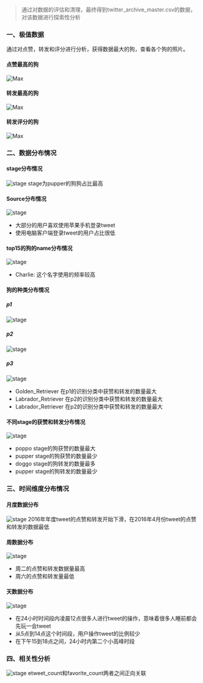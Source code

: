 > 通过对数据的评估和清理，最终得到twitter_archive_master.csv的数据，对该数据进行探索性分析
### 一、极值数据
通过对点赞，转发和评分进行分析，获得数据最大的狗，查看各个狗的照片。
#### 点赞最高的狗
![Max](/home/data/Documents/Study/python/udacity/twitter/max_favorite_dog.jpg)
#### 转发最高的狗
![Max](/home/data/Documents/Study/python/udacity/twitter/max_retweet_dog.jpg)
#### 转发评分的狗
![Max](/home/data/Documents/Study/python/udacity/twitter/max_rating_dog.jpg)
### 二、数据分布情况
#### stage分布情况
![stage](/home/data/Documents/Study/python/udacity/twitter/stagePercentage.png)
stage为pupper的狗狗占比最高
#### Source分布情况
![stage](/home/data/Documents/Study/python/udacity/twitter/stagePercentage.png)
- 大部分的用户喜欢使用苹果手机登录tweet
- 使用电脑客户端登录tweet的用户占比很低

#### top15的狗的name分布情况
![stage](/home/data/Documents/Study/python/udacity/twitter/top15name.png)
- Charlie: 这个名字使用的频率较高

#### 狗的种类分布情况
##### p1
![stage](/home/data/Documents/Study/python/udacity/twitter/p1.png)

##### p2
![stage](/home/data/Documents/Study/python/udacity/twitter/p2.png)

##### p3
![stage](/home/data/Documents/Study/python/udacity/twitter/p3.png)
- Golden_Retriever 在p1的识别分类中获赞和转发的数量最大 
- Labrador_Retriever 在p2的识别分类中获赞和转发的数量最大 
- Labrador_Retriever 在p2的识别分类中获赞和转发的数量最大 

#### 不同stage的获赞和转发分布情况
![stage](/home/data/Documents/Study/python/udacity/twitter/stageFavorite.png)
- poppo stage的狗获赞的数量最大 
- pupper stage的狗获赞的数量最少
- doggo stage的狗转发的数量最多
- pupper  stage的狗转发的数量最少

### 三、时间维度分布情况
#### 月度数据分布
![stage](/home/data/Documents/Study/python/udacity/twitter/monthlyData.png)
2016年年度tweet的点赞和转发开始下滑，在2016年4月份tweet的点赞和转发的数据最低
#### 周数据分布
![stage](/home/data/Documents/Study/python/udacity/twitter/weeklyData.png)
- 周二的点赞和转发数据量最高
- 周六的点赞和转发量最低
#### 天数据分布
![stage](/home/data/Documents/Study/python/udacity/twitter/dailyData.png)
- 在24小时时间段内凌晨12点很多人进行tweet的操作，意味着很多人睡前都会先玩一会tweet
- 从5点到14点这个时间段，用户操作tweet的比例较少
- 在下午15到18点之间，24小时内第二个小高峰时段 

### 四、相关性分析
![stage](/home/data/Documents/Study/python/udacity/twitter/corrInfo.png)
etweet_count和favorite_count两者之间正向关联